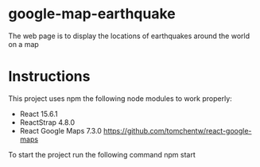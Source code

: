 # google-map-earthquake
The web page is to display the locations of earthquakes around the world on a map

# Instructions
This project uses npm the following node modules to work properly:
- React 15.6.1
- ReactStrap 4.8.0
- React Google Maps 7.3.0 https://github.com/tomchentw/react-google-maps

To start the project run the following command
	npm start

